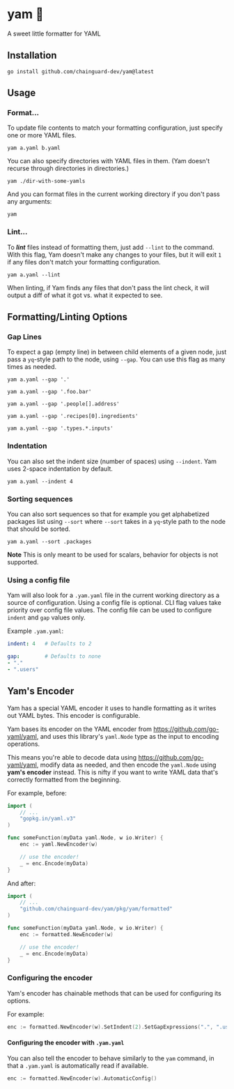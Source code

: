 # yam 🍠

A sweet little formatter for YAML

## Installation

```shell
go install github.com/chainguard-dev/yam@latest
```

## Usage

### Format...

To update file contents to match your formatting configuration, just specify one or more YAML files.

```shell
yam a.yaml b.yaml
```

You can also specify directories with YAML files in them. (Yam doesn't recurse through directories in directories.)

```shell
yam ./dir-with-some-yamls
```

And you can format files in the current working directory if you don't pass any arguments:

```shell
yam
```

### Lint...

To **_lint_** files instead of formatting them, just add `--lint` to the command. With this flag, Yam doesn't make any changes to your files, but it will exit `1` if any files don't match your formatting configuration.

```shell
yam a.yaml --lint
```

When linting, if Yam finds any files that don't pass the lint check, it will output a diff of what it got vs. what it expected to see.

## Formatting/Linting Options

### Gap Lines

To expect a gap (empty line) in between child elements of a given node, just pass a `yq`-style path to the node, using `--gap`. You can use this flag as many times as needed.

```shell
yam a.yaml --gap '.'
```

```shell
yam a.yaml --gap '.foo.bar'
```

```shell
yam a.yaml --gap '.people[].address'
```

```shell
yam a.yaml --gap '.recipes[0].ingredients'
```

```shell
yam a.yaml --gap '.types.*.inputs'
```

### Indentation

You can also set the indent size (number of spaces) using `--indent`. Yam uses 2-space indentation by default.

```shell
yam a.yaml --indent 4
```

### Sorting sequences

You can also sort sequences so that for example you get alphabetized packages
list using `--sort` where `--sort` takes in a `yq`-style path to the node that
should be sorted.

```shell
yam a.yaml --sort .packages
```

**Note** This is only meant to be used for scalars, behavior for objects is not
supported.

### Using a config file

Yam will also look for a `.yam.yaml` file in the current working directory as a source of configuration. Using a config file is optional. CLI flag values take priority over config file values. The config file can be used to configure `indent` and `gap` values only.

Example `.yam.yaml`:

```yaml
indent: 4   # Defaults to 2

gap:        # Defaults to none
- "."
- ".users"
```

## Yam's Encoder

Yam has a special YAML encoder it uses to handle formatting as it writes out YAML bytes. This encoder is configurable.

Yam bases its encoder on the YAML encoder from https://github.com/go-yaml/yaml, and uses this library's `yaml.Node` type as the input to encoding operations.

This means you're able to decode data using https://github.com/go-yaml/yaml, modify data as needed, and then encode the `yaml.Node` using **yam's encoder** instead. This is nifty if you want to write YAML data that's correctly formatted from the beginning.

For example, before:

```go
import (
    // ...
    "gopkg.in/yaml.v3"
)

func someFunction(myData yaml.Node, w io.Writer) {
    enc := yaml.NewEncoder(w)

    // use the encoder!
	_ = enc.Encode(myData)
}
```

And after:

```go
import (
    // ...
    "github.com/chainguard-dev/yam/pkg/yam/formatted"
)

func someFunction(myData yaml.Node, w io.Writer) {
    enc := formatted.NewEncoder(w)

    // use the encoder!
    _ = enc.Encode(myData)
}
```

### Configuring the encoder

Yam's encoder has chainable methods that can be used for configuring its options.

For example:

```go
enc := formatted.NewEncoder(w).SetIndent(2).SetGapExpressions(".", ".users")
```

#### Configuring the encoder with `.yam.yaml`

You can also tell the encoder to behave similarly to the `yam` command, in that a `.yam.yaml` is automatically read if available.

```go
enc := formatted.NewEncoder(w).AutomaticConfig()
```
